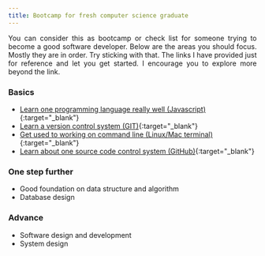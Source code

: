 ```yaml
---
title: Bootcamp for fresh computer science graduate
---
```

<div style="text-align: justify">
You can consider this as bootcamp or check list for someone trying to become a good software developer. Below are the areas you should focus. Mostly they are in order. Try sticking with that.  
The links I have provided just for reference and let you get started.  
I encourage you to explore more beyond the link.
</div>

### Basics

* [Learn one programming language really well (Javascript)](https://developer.mozilla.org/bm/docs/Web/JavaScript){:target="_blank"}
* [Learn a version control system (GIT)](http://rogerdudler.github.io/git-guide/){:target="_blank"}
* [Get used to working on command line (Linux/Mac terminal)](https://www.davidbaumgold.com/tutorials/command-line/){:target="_blank"}
* [Learn about one source code control system (GitHub)](https://guides.github.com/activities/hello-world/){:target="_blank"}

### One step further

* Good foundation on data structure and algorithm
* Database design

### Advance

* Software design and development
* System design